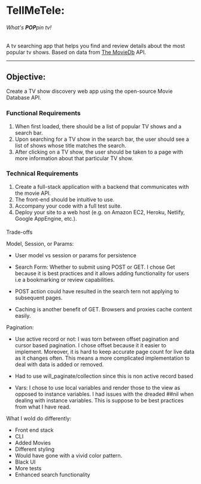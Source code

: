 # TellMeTele:
###### What's <b>POP</b>pin tv!

A tv searching app that helps you find and review details about the most popular tv shows. Based on data from
  [The MovieDb](https://developers.themoviedb.org/3/getting-started) API.

---
## Objective:

Create a TV show discovery web app using the open-source Movie Database API.

### Functional Requirements
1. When first loaded, there should be a list of popular TV shows and a search bar.
2. Upon searching for a TV show in the search bar, the user should see a list of shows whose title matches the search.
3. After clicking on a TV show, the user should be taken to a page with more information about that particular TV show.

### Technical Requirements
1. Create a full-stack application with a backend that communicates with the movie API.
2. The front-end should be intuitive to use.
3. Accompany your code with a full test suite.
4. Deploy your site to a web host (e.g. on Amazon EC2, Heroku, Netlify, Google AppEngine, etc.).

####
Trade-offs

Model, Session, or Params:
- User model vs session or params for persistence
- Search Form: Whether to submit using POST or GET. I chose Get because it is best practices and it allows  adding functionality for users i.e a bookmarking or review capabilities.

- POST action could have resulted in the search tern not applying to subsequent pages.  
- Caching is another benefit of GET. Browsers and proxies cache content easily.

Pagination:
- Use active record or not:
I was torn between offset pagination and cursor based pagination. I chose offset because it it easier to implement. Moreover, it is hard to keep accurate page count for live data as it changes often. This means a more complicated implementation to deal with data is added or removed.

- Had to use will_paginate/collection since this is non active record based

- Vars:
I chose to use local variables and render those to the view as opposed to instance variables. I had issues with the dreaded ##nil when dealing with instance variables. This is suppose to be best practices from what I have read.   


What I wold do differently:
- Front end stack
- CLI
- Added Movies
- Different styling
- Would have gone with a vivid color pattern.
- Black UI 
- More tests
- Enhanced search functionality
